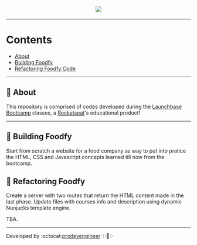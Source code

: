<h1 align="center">
    <img src="https://ik.imagekit.io/nsa4tdplyg/webpage_img_X5qtdDfUe.JPG">
</h1>

  

---
# Contents
- [About](#-about)
- [Building Foodfy](#-building-foodfy)
- [Refactoring Foodfy Code](#-refactoring-foodfy-code)
 

---
## 💌 About
This repository is comprised of codes developed during the [Launchbase Bootcamp](https://rocketseat.com.br/launchbase) classes, a [Rocketseat](https://rocketseat.com.br/)'s educational product!

---
## 📂 Building Foodfy 
Start from scratch a website for a food company as way to put into pratice the HTML, CSS and Javascript concepts learned till now from the bootcamp.



## 🚧 Refactoring Foodfy
Create a server with two routes that return the HTML content made in the last phase. Update files with courses info and description using dynamic Nunjucks template engine.

TBA.




---
Developed by :octocat:[prodevengineer](https://github.com/prodevengineer) ✨🚀✨

